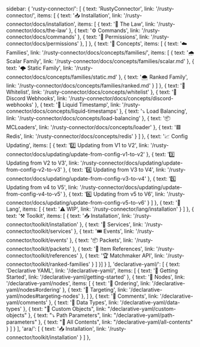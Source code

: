 sidebar: {
    'rusty-connector/': [
      {
        text: 'RustyConnector',
        link: '/rusty-connector/',
        items: [
          {
            text: '📥 Installation',
            link: '/rusty-connector/docs/installation',
            items: [
              { text: '📜 The Law', link: '/rusty-connector/docs/the-law' },
              { text: '⚙️ Commands', link: '/rusty-connector/docs/commands' },
              { text: '📌 Permissions', link: '/rusty-connector/docs/permissions' },
            ]
          },
          {
            text: '📖 Concepts',
            items: [
              {
                text: '☁️ Families', link: '/rusty-connector/docs/concepts/families/',
                items: [
                  { text: '🌧️ Scalar Family', link: '/rusty-connector/docs/concepts/families/scalar.md' },
                  { text: '🌩️ Static Family', link: '/rusty-connector/docs/concepts/families/static.md' },
                  { text: '🌨️ Ranked Family', link: '/rusty-connector/docs/concepts/families/ranked.md' }
                ]
              },
              { text: '👮 Whitelist', link: '/rusty-connector/docs/concepts/whitelist' },
              { text: '🔖 Discord Webhooks', link: '/rusty-connector/docs/concepts/discord-webhooks' },
              { text: '🌊 Liquid Timestamp', link: '/rusty-connector/docs/concepts/liquid-timestamps' },
              { text: '⤵️ Load Balancing', link: '/rusty-connector/docs/concepts/load-balancing' },
              { text: '📦 MCLoaders', link: '/rusty-connector/docs/concepts/loader' },
              { text: '🟥 Redis', link: '/rusty-connector/docs/concepts/redis' }
            ]
          },
          {
            text: '📈 Config Updating',
            items: [
              { text: '2️⃣ Updating from V1 to V2', link: '/rusty-connector/docs/updating/update-from-config-v1-to-v2' },
              { text: '3️⃣ Updating from V2 to V3', link: '/rusty-connector/docs/updating/update-from-config-v2-to-v3' },
              { text: '4️⃣ Updating from V3 to V4', link: '/rusty-connector/docs/updating/update-from-config-v3-to-v4' },
              { text: '5️⃣ Updating from v4 to V5', link: '/rusty-connector/docs/updating/update-from-config-v4-to-v5' },
              { text: '6️⃣ Updating from v5 to V6', link: '/rusty-connector/docs/updating/update-from-config-v5-to-v6' }
            ]
          },
          {
            text: '📖Lang',
            items: [
              { text: '⚠️ WIP', link: '/rusty-connector/lang/installation' }
            ]
          },
          {
            text: '⚒️ Toolkit',
            items: [
              { text: '📥 Installation', link: '/rusty-connector/toolkit/installation' },
              { text: '🛜 Services', link: '/rusty-connector/toolkit/services' },
              { text: '🎟️ Events', link: '/rusty-connector/toolkit/events' },
              { text: '📦 Packets', link: '/rusty-connector/toolkit/packets' },
              { text: '📲 Item References', link: '/rusty-connector/toolkit/references' },
              { text: '🏆 Matchmaker API', link: '/rusty-connector/toolkit/ranked-families' }
            ]
          }]
      }
    ],
    'declarative-yaml/': [
      {
        text: 'Declarative YAML',
        link: '/declarative-yaml/',
        items: [
          {
            text: '📖 Getting Started',
            link: '/declarative-yaml/getting-started'
          },
          {
            text: '🛜 Nodes',
            link: '/declarative-yaml/nodes',
            items: [
              {
                text: '🔀 Ordering',
                link: '/declarative-yaml/nodes#ordering'
              },
              {
                text: '🎯 Targeting',
                link: '/declarative-yaml/nodes#targeting-nodes'
              },
            ]
          },
          {
            text: '💬 Comments',
            link: '/declarative-yaml/comments'
          },
          {
            text: '🔣 Data Types',
            link: '/declarative-yaml/data-types'
          },
          {
            text: "🎨 Custom Objects",
            link: "/declarative-yaml/custom-objects"
          },
          {
            text: "⤵️ Path Parameters",
            link: "/declarative-yaml/path-parameters"
          },
          {
            text: "🔽 All Contents",
            link: "/declarative-yaml/all-contents"
          }
        ]
      }
    ],
    'ara/': [
      { text: '📥 Installation', link: '/rusty-connector/toolkit/installation' }
    ]
  },